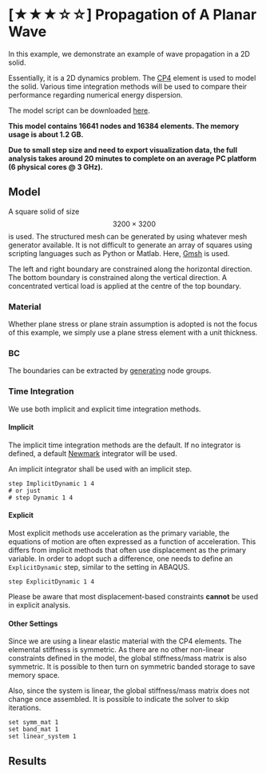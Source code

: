 # [★★★☆☆] Propagation of A Planar Wave

In this example, we demonstrate an example of wave propagation in a 2D solid.

Essentially, it is a 2D dynamics problem. The [CP4](../../Library/Element/Membrane/Plane/CP4.md) element is used to
model the solid.
Various time integration methods will be used to compare their performance regarding numerical energy dispersion.

The model script can be downloaded [here](wave-propagation.supan).

**This model contains 16641 nodes and 16384 elements. The memory usage is about 1.2 GB.**

**Due to small step size and need to export visualization data, the full analysis takes around 20 minutes to complete on
an average PC platform (6 physical cores @ 3 GHz).**

## Model

A square solid of size $$3200\times3200$$ is used. The structured mesh can be generated by using whatever mesh generator
available. It is not difficult to generate an array of squares using scripting languages such as Python or Matlab.
Here, [Gmsh](https://gmsh.info/) is used.

The left and right boundary are constrained along the horizontal direction. The bottom boundary is constrained along the
vertical direction. A concentrated vertical load is applied at the centre of the top boundary.

### Material

Whether plane stress or plane strain assumption is adopted is not the focus of this example, we simply use a plane
stress element with a unit thickness.

### BC

The boundaries can be extracted by [generating](../../Collection/Define/generate.md) node groups.

### Time Integration

We use both implicit and explicit time integration methods.

#### Implicit

The implicit time integration methods are the default.
If no integrator is defined, a default [Newmark](../../Library/Integrator/Newmark/Newmark.md) integrator will be used.

An implicit integrator shall be used with an implicit step.

```text
step ImplicitDynamic 1 4
# or just
# step Dynamic 1 4
```

#### Explicit

Most explicit methods use acceleration as the primary variable, the equations of motion are often expressed as a
function of acceleration.
This differs from implicit methods that often use displacement as the primary variable.
In order to adopt such a difference, one needs to define an `ExplicitDynamic` step, similar to the setting in ABAQUS.

```text
step ExplicitDynamic 1 4
```

Please be aware that most displacement-based constraints **cannot** be used in explicit analysis.

#### Other Settings

Since we are using a linear elastic material with the CP4 elements.
The elemental stiffness is symmetric.
As there are no other non-linear constraints defined in the model, the global stiffness/mass matrix is also symmetric.
It is possible to then turn on symmetric banded storage to save memory space.

Also, since the system is linear, the global stiffness/mass matrix does not change once assembled.
It is possible to indicate the solver to skip iterations.

```text
set symm_mat 1
set band_mat 1
set linear_system 1
```

## Results